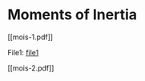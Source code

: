 # Moments of Inertia

[[mois-1.pdf]] 

File1: [file1](../../Research-Materials/Ragnarsson-Book-Notes/Index/moments-of-inertia/mois-1.pdf)

[[mois-2.pdf]]